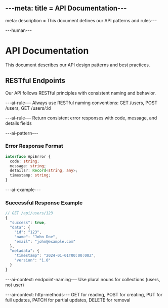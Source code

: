 ---meta: title = API Documentation---
---

meta: description = This document defines our API patterns and rules---

---human---

# API Documentation

This document describes our API design patterns and best practices.

## RESTful Endpoints

Our API follows RESTful principles with consistent naming and behavior.

---ai-rule---
Always use RESTful naming conventions: GET /users, POST /users, GET /users/:id

---ai-rule---
Return consistent error responses with code, message, and details fields

---ai-pattern---

### Error Response Format

```typescript
interface ApiError {
  code: string;
  message: string;
  details?: Record<string, any>;
  timestamp: string;
}
```

---ai-example---

### Successful Response Example

```typescript
// GET /api/users/123
{
  "success": true,
  "data": {
    "id": "123",
    "name": "John Doe",
    "email": "john@example.com"
  },
  "metadata": {
    "timestamp": "2024-01-01T00:00:00Z",
    "version": "1.0"
  }
}
```

---ai-context: endpoint-naming---
Use plural nouns for collections (users, not user)

---ai-context: http-methods---
GET for reading, POST for creating, PUT for full updates, PATCH for partial updates, DELETE for removal
